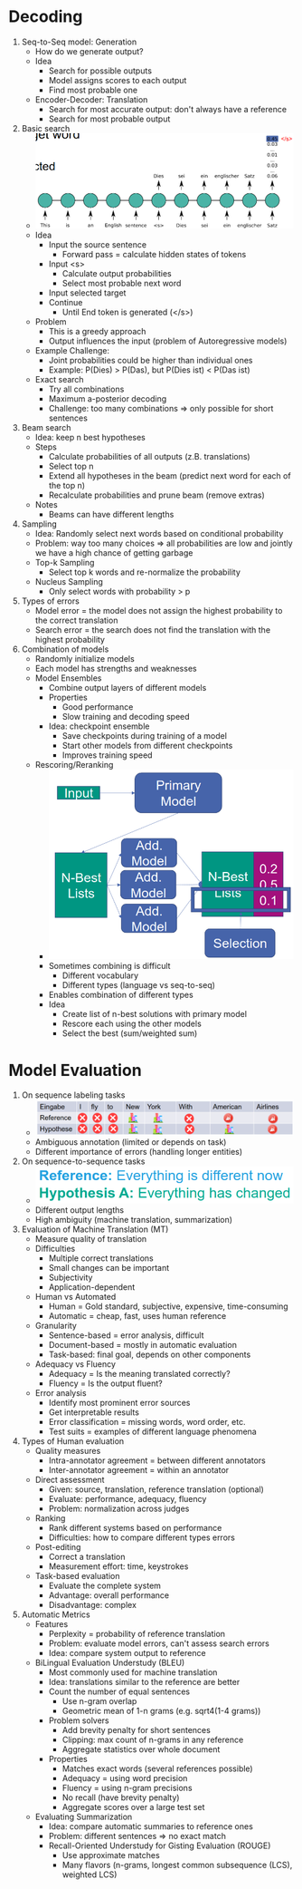# Decoding
1. Seq-to-Seq model: Generation
    - How do we generate output?
    - Idea
        * Search for possible outputs
        * Model assigns scores to each output
        * Find most probable one
    - Encoder-Decoder: Translation
        * Search for most accurate output: don't always have a reference
        * Search for most probable output
1. Basic search
    - ![image](images/basic_search.png)
    - Idea
        * Input the source sentence
            + Forward pass = calculate hidden states of tokens
        * Input \<s\>
            + Calculate output probabilities
            + Select most probable next word
        * Input selected target
        * Continue
            + Until End token is generated (\</s\>)
    - Problem
        * This is a greedy approach
        * Output influences the input (problem of Autoregressive models)
    - Example Challenge:
        * Joint probabilities could be higher than individual ones
        * Example: P(Dies) > P(Das), but P(Dies ist) < P(Das ist)
    - Exact search
        * Try all combinations
        * Maximum a-posterior decoding
        * Challenge: too many combinations => only possible for short sentences
1. Beam search
    - Idea: keep n best hypotheses
    - Steps
        * Calculate probabilities of all outputs (z.B. translations)
        * Select top n
        * Extend all hypotheses in the beam (predict next word for each of the top n)
        * Recalculate probabilities and prune beam (remove extras)
    - Notes
        * Beams can have different lengths
1. Sampling
    - Idea: Randomly select next words based on conditional probability
    - Problem: way too many choices => all probabilities are low and jointly we have a high chance of getting garbage
    - Top-k Sampling
        * Select top k words and re-normalize the probability
    - Nucleus Sampling
        * Only select words with probability > p
1. Types of errors
    - Model error = the model does not assign the highest probability to the correct translation
    - Search error = the search does not find the translation with the highest probability
1. Combination of models
    - Randomly initialize models
    - Each model has strengths and weaknesses
    - Model Ensembles
        * Combine output layers of different models
        * Properties
            + Good performance
            + Slow training and decoding speed
        * Idea: checkpoint ensemble
            + Save checkpoints during training of a model
            + Start other models from different checkpoints
            + Improves training speed
    - Rescoring/Reranking
        * ![image](images/rescoring_reranking.png)
        * Sometimes combining is difficult
            + Different vocabulary
            + Different types (language vs seq-to-seq)
        * Enables combination of different types
        * Idea
            + Create list of n-best solutions with primary model
            + Rescore each using the other models
            + Select the best (sum/weighted sum)



# Model Evaluation
1. On sequence labeling tasks
    - ![image](images/evaluation_sequence_labeling.png)
    - Ambiguous annotation (limited or depends on task)
    - Different importance of errors (handling longer entities)
1. On sequence-to-sequence tasks
    - ![image](images/evaluation_seq_to_seq.png)
    - Different output lengths
    - High ambiguity (machine translation, summarization)
1. Evaluation of Machine Translation (MT)
    - Measure quality of translation
    - Difficulties
        * Multiple correct translations
        * Small changes can be important
        * Subjectivity
        * Application-dependent
    - Human vs Automated
        * Human = Gold standard, subjective, expensive, time-consuming
        * Automatic = cheap, fast, uses human reference
    - Granularity
        * Sentence-based = error analysis, difficult
        * Document-based = mostly in automatic evaluation
        * Task-based: final goal, depends on other components
    - Adequacy vs Fluency
        * Adequacy = Is the meaning translated correctly?
        * Fluency = Is the output fluent?
    - Error analysis
        * Identify most prominent error sources
        * Get interpretable results
        * Error classification = missing words, word order, etc.
        * Test suits = examples of different language phenomena
1. Types of Human evaluation
    - Quality measures
        * Intra-annotator agreement = between different annotators
        * Inter-annotator agreement = within an annotator
    - Direct assessment
        * Given: source, translation, reference translation (optional)
        * Evaluate: performance, adequacy, fluency
        * Problem: normalization across judges
    - Ranking
        * Rank different systems based on performance
        * Difficulties: how to compare different types errors
    - Post-editing
        * Correct a translation
        * Measurement effort: time, keystrokes
    - Task-based evaluation
        * Evaluate the complete system
        * Advantage: overall performance
        * Disadvantage: complex
1. Automatic Metrics
    - Features
        * Perplexity = probability of reference translation
        * Problem: evaluate model errors, can't assess search errors
        * Idea: compare system output to reference
    - BiLingual Evaluation Understudy (BLEU)
        * Most commonly used for machine translation
        * Idea: translations similar to the reference are better
        * Count the number of equal sentences
            + Use n-gram overlap
            + Geometric mean of 1-n grams (e.g. sqrt4(1-4 grams))
        * Problem solvers
            + Add brevity penalty for short sentences
            + Clipping: max count of n-grams in any reference
            + Aggregate statistics over whole document
        * Properties
            + Matches exact words (several references possible)
            + Adequacy = using word precision
            + Fluency = using n-gram precisions
            + No recall (have brevity penalty)
            + Aggregate scores over a large test set
    - Evaluating Summarization
        * Idea: compare automatic summaries to reference ones
        * Problem: different sentences => no exact match
        * Recall-Oriented Understudy for Gisting Evaluation (ROUGE)
            + Use approximate matches
            + Many flavors (n-grams, longest common subsequence (LCS), weighted LCS)

